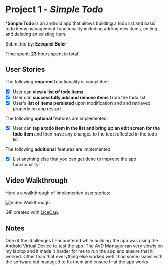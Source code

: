 # Project 1 - *Simple Todo*

***Simple Todo** is an android app that allows building a todo list and basic todo items management functionality including adding new items, editing and deleting an existing item.

Submitted by: **Ezequiel Soler**

Time spent: **23** hours spent in total

## User Stories

The following **required** functionality is completed:

* [x] User can **view a list of todo items**
* [x] User can **successfully add and remove items** from the todo list
* [x] User's **list of items persisted** upon modification and and retrieved properly on app restart

The following **optional** features are implemented:

* [x] User can **tap a todo item in the list and bring up an edit screen for the todo item** and then have any changes to the text reflected in the todo list

The following **additional** features are implemented:

* [x] List anything else that you can get done to improve the app functionality!

## Video Walkthrough

Here's a walkthrough of implemented user stories:

<img src='https://i.imgur.com/eD95f6w.gif' title='Video Walkthrough' width='' alt='Video Walkthrough' />

GIF created with [LiceCap](http://www.cockos.com/licecap/).

## Notes

One of the challenges I encountered while building the app was using the Android Virtual Device to test the app. The AVD Manager ran very slowly on my laptop and it made it 
harder for me to run the app and ensure that it worked. Other than that everything else worked well I had some issues with the software but managed to fix them and ensure that the app works
